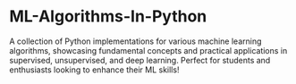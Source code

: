 # ML-Algorithms-In-Python
A collection of Python implementations for various machine learning algorithms, showcasing fundamental concepts and practical applications in supervised, unsupervised, and deep learning. Perfect for students and enthusiasts looking to enhance their ML skills!
